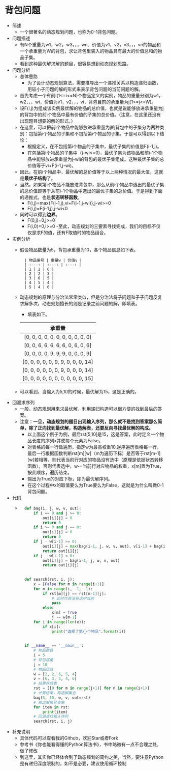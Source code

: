 # 背包问题
- 简述
	- 一个很著名的动态规划问题，也称为0-1背包问题。
- 问题描述
	- 有N个重量为w1，w2，w3，，，wn、价值为v1，v2，v3，，，vn的物品和一个承重量为W的背包，求让背包里装入的物品具有最大的价值总和的物品子集。
	- 看到这种最优解求解的题目，很容易想到动态规划思路。
- 问题分析
	- 总体思路
		- 为了设计动态规划算法，需要推导出一个递推关系以构造递归函数，用较小子问题的解的形式来表示背包问题的当前问题的解。
	- 首先考虑一个有前i(1<=i<=N)个物品定义的实例，物品的重量分别为w1，w2，，，wi，价值为v1，v2，，，vi，背包目前的承重量为j(1<=j<=W)。
	- 设F(i,j)为组成该实例最优解的物品的总价值，也就是说能够放进承重量为j的背包中的前i个物品中最有价值的子集的总价值。（注意，在这里还没有出现题目想要的解的形式，）
	- 在这里，可以把前i个物品中能够放进承重量为j的背包中的子集分为两种类别：包括第i个物品的子集和不包括第i个物品的子集。于是可以得到以下结论：
		- 根据定义，在不包括第i个物品的子集中，最优子集的价值是F(i-1,j)。
		- 在包括第i个物品的子集中（j-wi>=0)，最优子集为该物品和前i-1个物品中能够放进承重量为j-wi的背包的最优子集组成。这种最优子集的总价值等于vi+F(i-1,j-wi)。
	- 因此，在前i个物品中，最优解的总价值等于以上两种情况的最大值，这就是**最优子结构**了。
	- 当然，如果第i个物品不能放进背包中，那么从前i个物品中选出的最优子集的总价值即等于从前i-1个物品中选出的最优子集的总价值。于是得到下面的递推式，也是**状态转移函数**。
		- F(i,j)=max{F(i-1,j),vi+F(i-1,j-wi)},j-wi>=0
		- F(i,j)=F(i-1,j),j-wi<0
	- 同时可以得到**边界**。
		- F(0,j)=0,j>=0
		- F(i,0)=0,i>=0
	-至此，动态规划的三要素寻找完成，我们的目标不仅仅是求F的值，还有F取值时的物品组合。
- 实例分析
	- 假设物品数量为5，背包承重量为10，各个物品信息如下表。

			| 物品编号 | 重量w | 价值v |
			| :---: | :---: | :---: |
			| 1 | 2 | 6 |
			| 2 | 2 | 3 |
			| 3 | 6 | 5 |
			| 4 | 5 | 4 |
			| 5 | 4 | 6 |
	- 动态规划的原理与分治法常常类似，但是分治法将子问题和子子问题反复求解多次，动态规划擅长的则是记录之前问题的解，即填表。
		- 填表如下。

		| 承重量 |
		| :---: |
		| [0, 0, 0, 0, 0, 0, 0, 0, 0, 0, 0] |
		| [0, 0, 6, 6, 6, 6, 6, 0, 6, 0, 6] |
		| [0, 0, 0, 0, 9, 9, 9, 0, 0, 0, 9] |
		| [0, 0, 0, 0, 0, 9, 9, 0, 0, 0, 14] |
		| [0, 0, 0, 0, 0, 0, 9, 0, 0, 0, 14] |
		| [0, 0, 0, 0, 0, 0, 0, 0, 0, 0, 15] |
	- 可以看到，当输入为5,10的时候，最优解为15，这是正确的。
- 回溯求序列
	- 一般，动态规划用来求最优解，利用递归构造可以很方便的找到最后的答案。
	- 注意：**一旦，动态规划的题目出现输入序列，那么就不是找到答案那么简单，除了正向找到最优解，构造解表，还要反向寻找最优解的构成。**
		- 以上面这个例子为例，最后rst[5,10]是15，这是答案，此时定义一个物品长度的序列x并使每个元素为False。
		- 对表格的每一行做遍历，指定w为最高权重10.逆序遍历表格每一行，最后一行根据函数判断rst[m][w]（m为遍历下标）是否等于rst[m-1][w]若相等，则代表当前行对应的物品没有选中（原理是依据状态转移函数），否则代表选中，w-=当前行对应物品的权重，x[m]置为True，按此顺序，遍历结束。
		- 输出为True的对应下标，即为最优解序列。
		- 在这个过程中x的取值要么为True要么为False，这就是为什么叫做0-1背包问题。
- 代码
	- ```python
		def bag(i, j, w, v, out):
		    if i == 0 and j >= 0:
		        out[i][j] = 0
		        return 0
		    if i >= 0 and j == 0:
		        out[i][j] = 0
		        return 0
		    if j - w[i-1] >= 0:
		        out[i][j] = max(bag(i-1, j, w, v, out), v[i-1] + bag(i-1, j-w[i-1], w, v, out))
		        return out[i][j]
		    if j - w[i-1] < 0:
		        out[i][j] = bag(i-1, j, w, v, out)
		        return out[i][j]
		
		
		def search(rst, i, j):
		    x = [False for m in range(i+1)]
		    for m in range(i, -1, -1):
		        if rst[m][j] == rst[m-1][j]:
		            # 此时代表没有选中当前
		            pass
		        else:
		            x[m] = True
		            j -= w[m-1]
		    for i in range(len(x)):
		        if x[i]:
		            print("选择了第{}个物品".format(i))
		
		
		if __name__ == '__main__':
		    # 物品数目
		    i = 5
		    # 背包容量
		    j = 10
		    # 物品信息
		    w = [2, 2, 6, 5, 4]
		    v = [6, 3, 5, 4, 6]
		    # 结果存放表
		    rst = [[0 for m in range(j+1)] for n in range(i+1)]
		    # 计算结果，构造解集合
		    bag(5, 10, w, v, out=rst)
		    # 输出解集合表格
		    for item in rst:
		        print(item)
		    # 回溯查找输入序列
		    search(rst, i, j)
		```
- 补充说明
	- 具体代码可以查看我的Github，欢迎Star或者Fork
	- 参考书《你也能看得懂的Python算法书》，书中略微有一点不合理之处，做了修改
	- 到这里，其实你已经体会到了动态规划的简约之美，当然，要注意Python是有递归深度限制的，如不是必要，建议使用循环控制